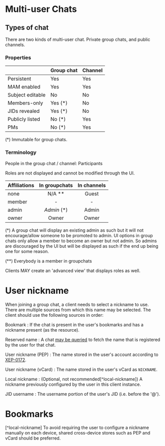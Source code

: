 # Multi-user Chats

## Types of chat

There are two kinds of multi-user chat. Private group chats, and public channels.

### Properties

|                  | Group chat | Channel |
|:-----------------|:-----------|:--------|
| Persistent       | Yes        | Yes     |
| MAM enabled      | Yes        | Yes     |
| Subject editable | No         | No      |
| Members-only     | Yes (\*)   | No      |
| JIDs revealed    | Yes (\*)   | No      |
| Publicly listed  | No  (\*)   | Yes     |
| PMs              | No  (\*)   | Yes     |

(\*) Immutable for group chats.

### Terminology

People in the group chat / channel: Participants

Roles are not displayed and cannot be modified through the UI.


| Affiliations | In groupchats | In channels |
|:-------------|:-------------:|:-----------:|
| none         | N/A **        | Guest       |
| member       | -             | -           |
| admin        | *Admin* (\*)  | Admin       |
| owner        | Owner         | Owner       |

(\*) A group chat will display an existing admin as such but it will not encourage/allow
someone to be promoted to admin. UI options in group chats only allow a member to become
an owner but not admin. So admins are discouraged by the UI but will be displayed as such
if the end up being one for some reason.

(\*\*) Everybody is a member in groupchats

Clients MAY create an 'advanced view' that displays roles as well.

# User nickname

When joining a group chat, a client needs to select a nickname to use. There are multiple
sources from which this name may be selected. The client should use the following sources
in order:

Bookmark
: If the chat is present in the user's bookmarks and has a nickname present (as the resource).

Reserved name
: A chat [may be queried](https://xmpp.org/extensions/xep-0045.html#reservednick) to fetch the
    name that is registered by the user for that chat.

User nickname (PEP)
: The name stored in the user's account according to
    [XEP-0172](https://xmpp.org/extensions/xep-0172.html#manage).

User nickname (vCard)
: The name stored in the user's vCard as `NICKNAME`.

Local nickname
: (Optional, not recommended[^local-nickname]) A nickname previously configured by the user in this client instance.

JID username
: The username portion of the user's JID (i.e. before the '@').

# Bookmarks

<!-- Footnotes -->

[^local-nickname] To avoid requiring the user to configure a nickname manually on each device, shared cross-device
    stores such as PEP and vCard should be preferred.
